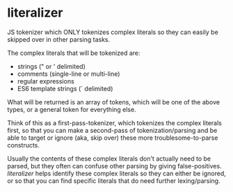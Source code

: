 literalizer
===========

JS tokenizer which ONLY tokenizes complex literals so they can easily be skipped over in other parsing tasks.

The complex literals that will be tokenized are:

* strings (" or ' delimited)
* comments (single-line or multi-line)
* regular expressions
* ES6 template strings (` delimited)

What will be returned is an array of tokens, which will be one of the above types, or a general token for everything else.

Think of this as a first-pass-tokenizer, which tokenizes the complex literals first, so that you can make a second-pass of tokenization/parsing and be able to target or ignore (aka, skip over) these more troublesome-to-parse constructs.

Usually the contents of these complex literals don't actually need to be parsed, but they often can confuse other parsing by giving false-positives. *literalizer* helps identify these complex literals so they can either be ignored, or so that you can find specific literals that do need further lexing/parsing.
